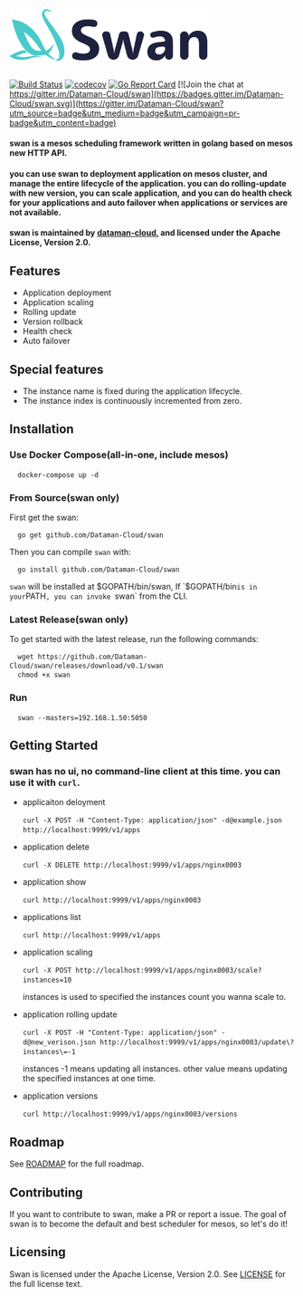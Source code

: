 
<img src="img/swan.png" width="350">

##

[![Build Status](https://travis-ci.org/Dataman-Cloud/swan.svg?branch=master)](https://travis-ci.org/Dataman-Cloud/swan)
[![codecov](https://codecov.io/gh/Dataman-Cloud/swan/branch/master/graph/badge.svg)](https://codecov.io/gh/Dataman-Cloud/swan)
[![Go Report Card](https://goreportcard.com/badge/github.com/Dataman-Cloud/swan)](https://goreportcard.com/report/github.com/Dataman-Cloud/swan)
[![Join the chat at https://gitter.im/Dataman-Cloud/swan](https://badges.gitter.im/Dataman-Cloud/swan.svg)](https://gitter.im/Dataman-Cloud/swan?utm_source=badge&utm_medium=badge&utm_campaign=pr-badge&utm_content=badge)

#### swan is a mesos scheduling framework written in golang based on mesos new HTTP API.

#### you can use swan to deployment application on mesos cluster, and manage the entire lifecycle of the application. you can do rolling-update with new version, you can scale application, and you can do health check for your applications and auto failover when applications or services are not available.

#### swan is maintained by [dataman-cloud](https://github.com/Dataman-Cloud), and  licensed under the Apache License, Version 2.0. 

## Features
+ Application deployment
+ Application scaling
+ Rolling update
+ Version rollback
+ Health check
+ Auto failover

## Special features
+ The instance name is fixed during the application lifecycle. 
+ The instance index is continuously incremented from zero.

## Installation 
### Use Docker Compose(all-in-one, include mesos)
```
  docker-compose up -d
```
### From Source(swan only)
First get the swan:
```
  go get github.com/Dataman-Cloud/swan
```
Then you can compile `swan` with:
```
  go install github.com/Dataman-Cloud/swan
```
`swan` will be installed at $GOPATH/bin/swan, If `$GOPATH/bin` is in your `PATH`, you can invoke `swan` from the CLI.

### Latest Release(swan only)
To get started with the latest release, run the following commands:
```
  wget https://github.com/Dataman-Cloud/swan/releases/download/v0.1/swan
  chmod +x swan
```
### Run
```
  swan --masters=192.168.1.50:5050 
```
## Getting Started
### swan has no ui, no command-line client at this time. you can use it with `curl`.

+ applicaiton deloyment

  `
  curl -X POST -H "Content-Type: application/json" -d@example.json http://localhost:9999/v1/apps
  `
+ application delete

  `
  curl -X DELETE http://localhost:9999/v1/apps/nginx0003
  `
+ application show

  `
  curl http://localhost:9999/v1/apps/nginx0003
  `
+ applications list

  `
  curl http://localhost:9999/v1/apps
  `
+ application scaling

  `
  curl -X POST http://localhost:9999/v1/apps/nginx0003/scale?instances=10
  `
  
  instances is used to specified the instances count you wanna scale to.
  
+ application rolling update

  `
  curl -X POST -H "Content-Type: application/json" -d@new_verison.json http://localhost:9999/v1/apps/nginx0003/update\?instances\=-1
  `
  
  instances -1 means updating all instances. other value means updating the specified instances at one time.
  
+ application versions
  
  `
  curl http://localhost:9999/v1/apps/nginx0003/versions
  `

## Roadmap
See [ROADMAP](https://github.com/pwzgorilla/swan/blob/master/ROADMAP.md) for the full roadmap.

## Contributing
If you want to contribute to swan, make a PR or report a issue. 
The goal of swan is to become the default and best scheduler for mesos, so let's do it!

## Licensing
Swan is licensed under the Apache License, Version 2.0. See 
[LICENSE](https://github.com/Dataman-Cloud/swan/blob/master/LICENSE) for the full
license text.
